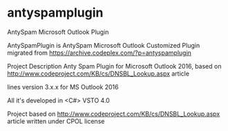 # antyspamplugin
AntySpam Microsoft Outlook Plugin

AntySpamPlugin is AntySpam Microsoft Outlook Customized Plugin migrated from https://archive.codeplex.com/?p=antyspamplugin

Project Description Anty Spam Plugin for Microsoft Outlook 2016, based on http://www.codeproject.com/KB/cs/DNSBL_Lookup.aspx article

lines version 3.x.x for MS Outlook 2016

All it's developed in <C#> VSTO 4.0

Project based on http://www.codeproject.com/KB/cs/DNSBL_Lookup.aspx article written under CPOL license
